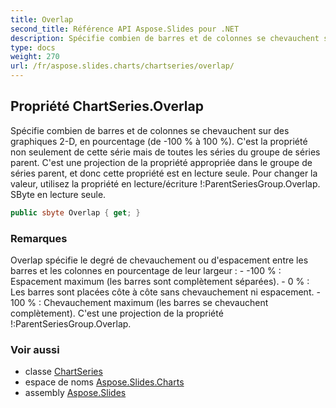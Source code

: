 ```yaml
---
title: Overlap
second_title: Référence API Aspose.Slides pour .NET
description: Spécifie combien de barres et de colonnes se chevauchent sur des graphiques 2-D en pourcentage de -100 à 100. C'est la propriété non seulement de cette série mais de toutes les séries du groupe de séries parent. C'est une projection de la propriété appropriée dans le groupe de séries parent et donc cette propriété est en lecture seule. Pour changer la valeur, utilisez la propriété en lecture/écriture ParentSeriesGroup.Overlap. SByte en lecture seule.
type: docs
weight: 270
url: /fr/aspose.slides.charts/chartseries/overlap/
---
```


## Propriété ChartSeries.Overlap

Spécifie combien de barres et de colonnes se chevauchent sur des graphiques 2-D, en pourcentage (de -100 % à 100 %). C'est la propriété non seulement de cette série mais de toutes les séries du groupe de séries parent. C'est une projection de la propriété appropriée dans le groupe de séries parent, et donc cette propriété est en lecture seule. Pour changer la valeur, utilisez la propriété en lecture/écriture !:ParentSeriesGroup.Overlap. SByte en lecture seule.

```csharp
public sbyte Overlap { get; }
```

### Remarques

Overlap spécifie le degré de chevauchement ou d'espacement entre les barres et les colonnes en pourcentage de leur largeur : - -100 % : Espacement maximum (les barres sont complètement séparées). - 0 % : Les barres sont placées côte à côte sans chevauchement ni espacement. - 100 % : Chevauchement maximum (les barres se chevauchent complètement). C'est une projection de la propriété !:ParentSeriesGroup.Overlap.

### Voir aussi

* classe [ChartSeries](../../chartseries)
* espace de noms [Aspose.Slides.Charts](../../chartseries)
* assembly [Aspose.Slides](../../../)

<!-- NE PAS ÉDITER : généré par xmldocmd pour Aspose.Slides.dll -->